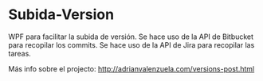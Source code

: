 # Subida-Version
WPF para facilitar la subida de versión.
Se hace uso de la API de Bitbucket para recopilar los commits.
Se hace uso de la API de Jira para recopilar las tareas.

Más info sobre el projecto: http://adrianvalenzuela.com/versions-post.html
